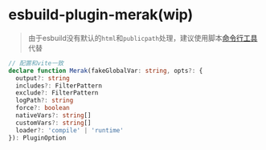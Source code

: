 # esbuild-plugin-merak(wip)
> 由于esbuild没有默认的`html`和`publicpath`处理，建议使用脚本[命令行工具](./cli.md)代替

```ts
// 配置和vite一致
declare function Merak(fakeGlobalVar: string, opts?: {
  output?: string
  includes?: FilterPattern
  exclude?: FilterPattern
  logPath?: string
  force?: boolean
  nativeVars?: string[]
  customVars?: string[]
  loader?: 'compile' | 'runtime'
}): PluginOption
```